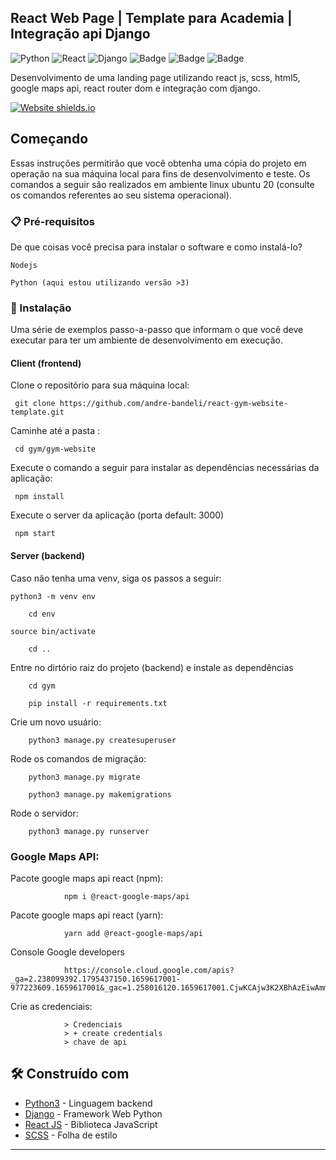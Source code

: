 
## React Web Page | Template para Academia | Integração api Django

![Python](https://img.shields.io/badge/python-3670A0?style=for-the-badge&logo=python&logoColor=ffdd54)
![React](https://img.shields.io/badge/react-%2320232a.svg?style=for-the-badge&logo=react&logoColor=%2361DAFB)
![Django](https://img.shields.io/badge/django-%23092E20.svg?style=for-the-badge&logo=django&logoColor=white)
![Badge](https://img.shields.io/badge/JavaScript-F7DF1E?style=for-the-badge&logo=javascript&logoColor=black)
![Badge](https://img.shields.io/badge/CSS-239120?&style=for-the-badge&logo=css3&logoColor=white)
![Badge](https://img.shields.io/badge/HTML5-E34F26?style=for-the-badge&logo=html5&logoColor=white)


Desenvolvimento de uma landing page utilizando react js, scss, html5, google maps api, react router dom e integração com django.

[![Website shields.io](https://img.shields.io/website-up-down-green-red/http/shields.io.svg)](http://shields.io/)

## Começando

Essas instruções permitirão que você obtenha uma cópia do projeto em operação na sua máquina local para fins de desenvolvimento e teste.
Os comandos a seguir são realizados em ambiente linux ubuntu 20 (consulte os comandos referentes ao seu sistema operacional).

### 📋 Pré-requisitos

De que coisas você precisa para instalar o software e como instalá-lo?

```
Nodejs
```
```
Python (aqui estou utilizando versão >3)
```

### 🔧 Instalação

Uma série de exemplos passo-a-passo que informam o que você deve executar para ter um ambiente de desenvolvimento em execução.

#### Client (frontend)
Clone o repositório para sua máquina local:
```
 git clone https://github.com/andre-bandeli/react-gym-website-template.git
```
Caminhe até a pasta :
```
 cd gym/gym-website
```
Execute o comando a seguir para instalar as dependências necessárias da aplicação:
```
 npm install
```
Execute o server da aplicação (porta default: 3000)
```
 npm start
```

#### Server (backend)

Caso não tenha uma venv, siga os passos a seguir:
```
python3 -m venv env
```
```
    cd env
```
    source bin/activate
```
    cd .. 
```
Entre no dirtório raiz do projeto (backend) e instale as dependências
```
    cd gym 
```
```
    pip install -r requirements.txt
```
Crie um novo usuário:
```
    python3 manage.py createsuperuser
```
Rode os comandos de migração:
```
    python3 manage.py migrate
```
```
    python3 manage.py makemigrations
```
Rode o servidor:
```
    python3 manage.py runserver
```

### Google Maps API:

Pacote google maps api react (npm): 

                npm i @react-google-maps/api
                
Pacote google maps api react (yarn):
                
                yarn add @react-google-maps/api
               
Console Google developers
                
                https://console.cloud.google.com/apis?_ga=2.238099392.1795437150.1659617001-977223609.1659617001&_gac=1.258016120.1659617001.CjwKCAjw3K2XBhAzEiwAmmgrAkwmn5cjp86Jxh80l4b5PeaUHmaz4HTTbw9C_cljPR6grD1Zkodx0BoC2a0QAvD_BwE

Crie as credenciais:
        
                > Credenciais
                > + create credentials
                > chave de api


## 🛠️ Construído com

* [Python3](https://www.python.org/) - Linguagem backend
* [Django](https://www.djangoproject.com/) - Framework Web Python
* [React JS](https://pt-br.reactjs.org/) - Biblioteca JavaScript
* [SCSS](https://sass-lang.com/) - Folha de estilo

---


